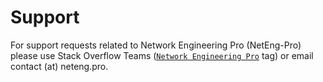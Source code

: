 <!-- SPDX-License-Identifier: CC-BY-4.0 OR GPL-3.0-or-later -->
<!-- This file is part of Network Engineering Pro -->

# Support

For support requests related to Network Engineering Pro (NetEng-Pro) please use
Stack Overflow Teams ([`Network Engineering Pro`](https://stack.neteng.pro) tag)
or email contact (at) neteng.pro.
